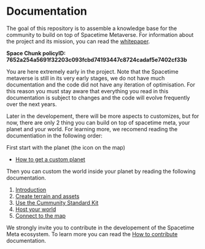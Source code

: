 # Documentation
The goal of this repository is to assemble a knowledge base for the community to build on top of Spacetime Metaverse. For information about the project and its mission, you can read the [whitepaper](https://github.com/Spacetime-Meta/documentation/blob/main/whitepaper.md).

**Space Chunk policyID: 7652a254a5691f32203c093fcbd74193447c8724cadaf5e7402cf33b**

You are here extremely early in the project. Note that the Spacetime metaverse is still in its very early stages, we do not have much documentation and the code did not have any iteration of optimisation. For this reason you must stay aware that everything you read in this documentation is subject to changes and the code will evolve frequently over the next years.    

Later in the developement, there will be more aspects to customizes, but for now, there are only 2 thing you can build on top of spacetime meta, your planet and your world. For learning more, we recomend reading the documentiation in the following order:

First start with the planet (the icon on the map)
- [How to get a custom planet](https://github.com/Spacetime-Meta/documentation/blob/main/custom_planet.md)

Then you can custom the world inside your planet by reading the following documentation.
1. [Introduction](https://github.com/Spacetime-Meta/documentation/blob/main/introduction.md)
2. [Create terrain and assets](https://github.com/Spacetime-Meta/documentation/blob/main/Terrain_and_assets.md)
3. [Use the Cummunity Standard Kit](https://github.com/Spacetime-Meta/documentation/blob/main/Community_Standard_Kit.md)
4. [Host your world](https://github.com/Spacetime-Meta/documentation/blob/main/Host_your_world.md)
5. [Connect to the map](https://github.com/Spacetime-Meta/documentation/blob/main/Connect_to_the_map.md)

We strongly invite you to contribute in the developement of the Spacetime Meta ecosystem. To learn more you can read the [How to contribute](https://github.com/Spacetime-Meta/documentation/blob/main/contribute.md) documentation.
